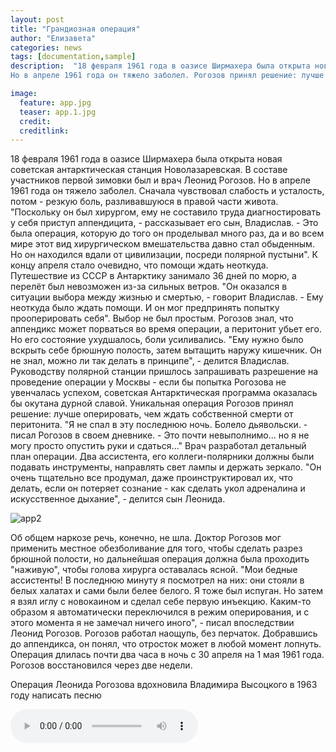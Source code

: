 ```yaml
---
layout: post
title: "Грандиозная операция"
author: "Елизавета"
categories: news
tags: [documentation,sample]
description:  "18 февраля 1961 года в оазисе Ширмахера была открыта новая советская антарктическая станция Новолазаревская. В составе участников первой зимовки был и врач Леонид Рогозов.
Но в апреле 1961 года он тяжело заболел. Рогозов принял решение: лучше оперировать, чем ждать собственной смерти. "

image:
  feature: app.jpg
  teaser: app.1.jpg
  credit:
  creditlink:
---
```

18 февраля 1961 года в оазисе Ширмахера была открыта новая советская антарктическая станция Новолазаревская. В составе участников первой зимовки был и врач Леонид Рогозов.
Но в апреле 1961 года он тяжело заболел. Сначала чувствовал слабость и усталость, потом - резкую боль, разливавшуюся в правой части живота.
"Поскольку он был хирургом, ему не составило труда диагностировать у себя приступ аппендицита, - рассказывает его сын, Владислав. - Это была операция, которую до того он проделывал много раз, да и во всем мире этот вид хирургическом вмешательства давно стал обыденным. Но он находился вдали от цивилизации, посреди полярной пустыни".
К концу апреля стало очевидно, что помощи ждать неоткуда. Путешествие из СССР в Антарктику занимало 36 дней по морю, а перелёт был невозможен из-за сильных ветров.
"Он оказался в ситуации выбора между жизнью и смертью, - говорит Владислав. - Ему неоткуда было ждать помощи. И он мог предпринять попытку прооперировать себя".
Выбор не был простым. Рогозов знал, что аппендикс может порваться во время операции, а перитонит убьет его. Но его состояние ухудшалось, боли усиливались.
"Ему нужно было вскрыть себе брюшную полость, затем вытащить наружу кишечник. Он не знал, можно ли так делать в принципе", - делится Владислав.
Руководству полярной станции пришлось запрашивать разрешение на проведение операции у Москвы - если бы попытка Рогозова не увенчалась успехом, советская Антарктическая программа оказалась бы окутана дурной славой.
Уникальная операция
Рогозов принял решение: лучше оперировать, чем ждать собственной смерти от перитонита.
"Я не спал в эту последнюю ночь. Болело дьявольски. - писал Рогозов в своем дневнике. - Это почти невыполнимо... но я не могу просто опустить руки и сдаться..."
Врач разработал детальный план операции. Два ассистента, его коллеги-полярники должны были подавать инструменты, направлять свет лампы и держать зеркало.
"Он очень тщательно все продумал, даже проинструктировал их, что делать, если он потеряет сознание - как сделать укол адреналина и искусственное дыхание", - делится сын Леонида.

![app2]({{site.baseurl}}/assets/img/app2.jpg)

Об общем наркозе речь, конечно, не шла. Доктор Рогозов мог применить местное обезболивание для того, чтобы сделать разрез брюшной полости, но дальнейшая операция должна была проходить "наживую", чтобы голова хирурга оставалась ясной.
"Мои бедные ассистенты! В последнюю минуту я посмотрел на них: они стояли в белых халатах и сами были белее белого. Я тоже был испуган. Но затем я взял иглу с новокаином и сделал себе первую инъекцию. Каким-то образом я автоматически переключился в режим оперирования, и с этого момента я не замечал ничего иного", - писал впоследствии Леонид Рогозов.
Рогозов работал наощупь, без перчаток. Добравшись до аппендикса, он понял, что отросток может в любой момент лопнуть.
Операция длилась почти два часа в ночь с 30 апреля на 1 мая 1961 года.
Рогозов восстановился через две недели.

Операция Леонида Рогозова вдохновила Владимира Высоцкого в 1963 году написать песню

<audio src="../assets/audio/app_VV.ogg" controls></audio>
